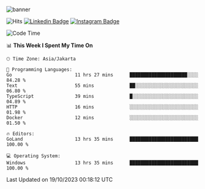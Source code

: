 ![banner](https://readme-typing-svg.herokuapp.com/?lines=Hello,+There!+👋;This+is+ryanbekhen....;Nice+to+meet+you!&center=false)

![Hits](https://hits.seeyoufarm.com/api/count/incr/badge.svg?url=https%3A%2F%2Fgithub.com%2Fryanbekhen%2Fhit-counter&count_bg=%2379C83D&title_bg=%23555555&icon=github.svg&icon_color=%23E7E7E7&title=Provile+views&edge_flat=true)
[![Linkedin Badge](https://img.shields.io/badge/-LinkedIn-0e76a8?style=flat-square&logo=Linkedin&logoColor=white)](https://linkedin.com/in/ryanbekhen)
[![Instagram Badge](https://img.shields.io/badge/-Instagram-e4405f?style=flat-square&logo=Instagram&logoColor=white)](https://instagram.com/ryanbekhen.dev/)

<!--START_SECTION:waka-->
![Code Time](http://img.shields.io/badge/Code%20Time-689%20hrs%2027%20mins-blue)

📊 **This Week I Spent My Time On** 

```text
🕑︎ Time Zone: Asia/Jakarta

💬 Programming Languages: 
Go                       11 hrs 27 mins      █████████████████████░░░░   84.28 % 
Text                     55 mins             ██░░░░░░░░░░░░░░░░░░░░░░░   06.80 % 
TypeScript               39 mins             █░░░░░░░░░░░░░░░░░░░░░░░░   04.89 % 
HTTP                     16 mins             ░░░░░░░░░░░░░░░░░░░░░░░░░   01.98 % 
Docker                   12 mins             ░░░░░░░░░░░░░░░░░░░░░░░░░   01.50 % 

🔥 Editors: 
GoLand                   13 hrs 35 mins      █████████████████████████   100.00 % 

💻 Operating System: 
Windows                  13 hrs 35 mins      █████████████████████████   100.00 % 
```


 Last Updated on 19/10/2023 00:18:12 UTC
<!--END_SECTION:waka-->

